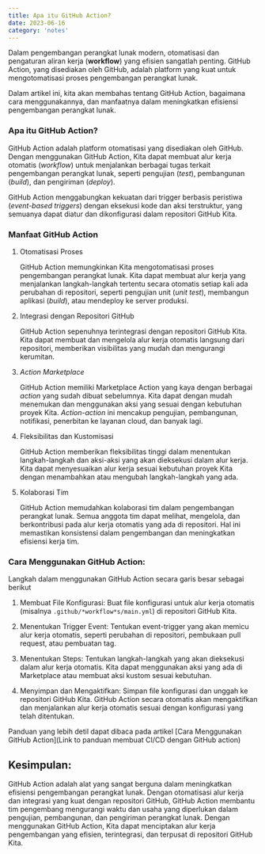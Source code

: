```yaml
---
title: Apa itu GitHub Action?
date: 2023-06-16
category: 'notes'
---
```


Dalam pengembangan perangkat lunak modern, otomatisasi dan pengaturan aliran kerja (**workflow**) yang efisien sangatlah penting. GitHub Action, yang disediakan oleh GitHub, adalah platform yang kuat untuk mengotomatisasi proses pengembangan perangkat lunak. 

Dalam artikel ini, kita akan membahas tentang GitHub Action, bagaimana cara menggunakannya, dan manfaatnya dalam meningkatkan efisiensi pengembangan perangkat lunak.

### Apa itu GitHub Action?

GitHub Action adalah platform otomatisasi yang disediakan oleh GitHub. Dengan menggunakan GitHub Action, Kita dapat membuat alur kerja otomatis (*workflow*) untuk menjalankan berbagai tugas terkait pengembangan perangkat lunak, seperti pengujian (*test*), pembangunan (*build*), dan pengiriman (*deploy*). 

GitHub Action menggabungkan kekuatan dari trigger berbasis peristiwa (*event-based triggers*) dengan eksekusi kode dan aksi terstruktur, yang semuanya dapat diatur dan dikonfigurasi dalam repositori GitHub Kita.

### Manfaat GitHub Action

1. Otomatisasi Proses 
    
    GitHub Action memungkinkan Kita mengotomatisasi proses pengembangan perangkat lunak. Kita dapat membuat alur kerja yang menjalankan langkah-langkah tertentu secara otomatis setiap kali ada perubahan di repositori, seperti pengujian unit (*unit test*), membangun aplikasi (*build*), atau mendeploy ke server produksi.

2. Integrasi dengan Repositori GitHub

    GitHub Action sepenuhnya terintegrasi dengan repositori GitHub Kita. Kita dapat membuat dan mengelola alur kerja otomatis langsung dari repositori, memberikan visibilitas yang mudah dan mengurangi kerumitan.

3. *Action Marketplace* 

    GitHub Action memiliki Marketplace Action yang kaya dengan berbagai *action* yang sudah dibuat sebelumnya. Kita dapat dengan mudah menemukan dan menggunakan aksi yang sesuai dengan kebutuhan proyek Kita. *Action-action* ini mencakup pengujian, pembangunan, notifikasi, penerbitan ke layanan cloud, dan banyak lagi.

4. Fleksibilitas dan Kustomisasi

    GitHub Action memberikan fleksibilitas tinggi dalam menentukan langkah-langkah dan aksi-aksi yang akan dieksekusi dalam alur kerja. Kita dapat menyesuaikan alur kerja sesuai kebutuhan proyek Kita dengan menambahkan atau mengubah langkah-langkah yang ada.

5. Kolaborasi Tim

    GitHub Action memudahkan kolaborasi tim dalam pengembangan perangkat lunak. Semua anggota tim dapat melihat, mengelola, dan berkontribusi pada alur kerja otomatis yang ada di repositori. Hal ini memastikan konsistensi dalam pengembangan dan meningkatkan efisiensi kerja tim.

### Cara Menggunakan GitHub Action:

Langkah dalam menggunakan GitHub Action secara garis besar sebagai berikut

1. Membuat File Konfigurasi: Buat file konfigurasi untuk alur kerja otomatis (misalnya `.github/*workflow*s/main.yml`) di repositori GitHub Kita.
2. Menentukan Trigger Event: Tentukan event-trigger yang akan memicu alur kerja otomatis, seperti perubahan di repositori, pembukaan pull request, atau pembuatan tag.
3. Menentukan Steps: Tentukan langkah-langkah yang akan dieksekusi dalam alur kerja otomatis. Kita dapat menggunakan aksi yang ada di Marketplace atau membuat aksi kustom sesuai kebutuhan.

4. Menyimpan dan Mengaktifkan: Simpan file konfigurasi dan unggah ke repositori GitHub Kita. GitHub Action secara otomatis akan mengaktifkan dan menjalankan alur kerja otomatis sesuai dengan konfigurasi yang telah ditentukan.

Panduan yang lebih detil dapat dibaca pada artikel [Cara Menggunakan GitHub Action](Link to panduan membuat CI/CD dengan GitHub action)

## Kesimpulan:

GitHub Action adalah alat yang sangat berguna dalam meningkatkan efisiensi pengembangan perangkat lunak. Dengan otomatisasi alur kerja dan integrasi yang kuat dengan repositori GitHub, GitHub Action membantu tim pengembang mengurangi waktu dan usaha yang diperlukan dalam pengujian, pembangunan, dan pengiriman perangkat lunak. Dengan menggunakan GitHub Action, Kita dapat menciptakan alur kerja pengembangan yang efisien, terintegrasi, dan terpusat di repositori GitHub Kita.